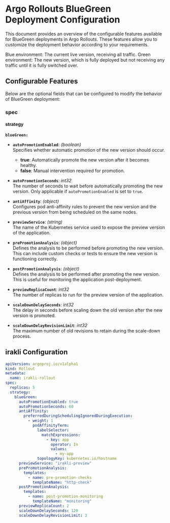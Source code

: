 # Argo Rollouts BlueGreen Deployment Configuration

This document provides an overview of the configurable features available for BlueGreen deployments in Argo Rollouts. These features allow you to customize the deployment behavior according to your requirements.

Blue environment: The current live version, receiving all traffic.
Green environment: The new version, which is fully deployed but not receiving any traffic until it is fully switched over.

## Configurable Features

Below are the optional fields that can be configured to modify the behavior of BlueGreen deployment:

### spec

#### strategy

**`blueGreen:`**

- **`autoPromotionEnabled`**: *(boolean)*  
  Specifies whether automatic promotion of the new version should occur.  
  - **true**: Automatically promote the new version after it becomes healthy.
  - **false**: Manual intervention required for promotion.

- **`autoPromotionSeconds`**: *int32*  
  The number of seconds to wait before automatically promoting the new version. Only applicable if `autoPromotionEnabled` is set to `true`.

- **`antiAffinity`**: *(object)*  
  Configures pod anti-affinity rules to prevent the new version and the previous version from being scheduled on the same nodes.

- **`previewService`**: *(string)*  
  The name of the Kubernetes service used to expose the preview version of the application.

- **`prePromotionAnalysis`**: *(object)*  
  Defines the analysis to be performed before promoting the new version. This can include custom checks or tests to ensure the new version is functioning correctly.

- **`postPromotionAnalysis`**: *(object)*  
  Defines the analysis to be performed after promoting the new version. This is useful for monitoring the application post-deployment.

- **`previewReplicaCount`**: *int32*  
  The number of replicas to run for the preview version of the application.

- **`scaleDownDelaySeconds`**: *int32*  
  The delay in seconds before scaling down the old version after the new version is promoted.

- **`scaleDownDelayRevisionLimit`**: *int32*  
  The maximum number of old revisions to retain during the scale-down process.

## irakli Configuration

```yaml
apiVersion: argoproj.io/v1alpha1
kind: Rollout
metadata:
  name: irakli-rollout
spec:
  replicas: 5
  strategy:
    blueGreen:
      autoPromotionEnabled: true
      autoPromotionSeconds: 60
      antiAffinity:
        preferredDuringSchedulingIgnoredDuringExecution:
          - weight: 1
            podAffinityTerm:
              labelSelector:
                matchExpressions:
                  - key: app
                    operator: In
                    values:
                      - my-app
              topologyKey: kubernetes.io/hostname
      previewService: "irakli-preview"
      prePromotionAnalysis:
        templates:
          - name: pre-promotion-checks
            templateName: "http-check"
      postPromotionAnalysis:
        templates:
          - name: post-promotion-monitoring
            templateName: "monitoring"
      previewReplicaCount: 2
      scaleDownDelaySeconds: 120
      scaleDownDelayRevisionLimit: 3
